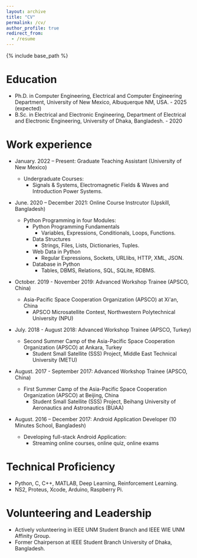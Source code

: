 ```yaml
---
layout: archive
title: "CV"
permalink: /cv/
author_profile: true
redirect_from:
  - /resume
---
```


{% include base_path %}

Education
======
* Ph.D. in Computer Engineering, Electrical and Computer Engineering Department, University of New Mexico, Albuquerque NM, USA. - 2025 (expected)
* B.Sc. in Electrical and Electronic Engineering, Department of Electrical and Electronic Engineering, University of Dhaka, Bangladesh. - 2020

Work experience
======
* January. 2022 – Present: Graduate Teaching Assistant (University of New Mexico)
  * Undergraduate Courses: 
    - Signals & Systems, Electromagnetic Fields & Waves and Introduction Power Systems.

* June. 2020 – December 2021: Online Course Instrcutor (Upskill, Bangladesh)
  * Python Programming in four Modules: 
    - Python Programming Fundamentals
      - Variables, Expressions, Conditionals, Loops, Functions.
    - Data Structures
      - Strings, Files, Lists, Dictionaries, Tuples.
    - Web Data in Python
      - Regular Expressions, Sockets, URLlibs, HTTP, XML, JSON.
    - Database in Python
      - Tables, DBMS, Relations, SQL, SQLite, RDBMS.

* October. 2019 - November 2019: Advanced Workshop Trainee (APSCO, China)
  * Asia-Pacific Space Cooperation Organization (APSCO) at Xi'an, China
    - APSCO Microsatellite Contest, Northwestern Polytechnical University (NPU)

* July. 2018 - August 2018: Advanced Workshop Trainee (APSCO, Turkey)
  * Second Summer Camp of the Asia-Pacific Space Cooperation Organization (APSCO) at Ankara, Turkey
    - Student Small Satellite (SSS) Project, Middle East Technical University (METU)

* August. 2017 - September 2017: Advanced Workshop Trainee (APSCO, China)
  * First Summer Camp of the Asia-Pacific Space Cooperation Organization (APSCO) at Beijing, China
    - Student Small Satellite (SSS) Project, Beihang University of Aeronautics and Astronautics (BUAA)

* August. 2016 – December 2017: Android Application Developer (10 Minutes School, Bangladesh)
  * Developing full-stack Android Application: 
    - Streaming online courses, online quiz, online exams
  
Technical Proficiency
======
*	Python, C, C++, MATLAB, Deep Learning, Reinforcement Learning.
*	NS2, Proteus, Xcode, Arduino, Raspberry Pi.
  
 Volunteering and Leadership
======
* Actively volunteering in IEEE UNM Student Branch and IEEE WIE UNM Affinity Group.
* Former Chairperson at IEEE Student Branch University of Dhaka, Bangladesh.

